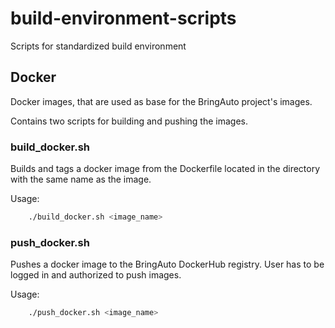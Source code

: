 # build-environment-scripts
Scripts for standardized build environment

## Docker

Docker images, that are used as base for the BringAuto project's images.

Contains two scripts for building and pushing the images.

### build_docker.sh

Builds and tags a docker image from the Dockerfile located in the directory with the same name as the image.

Usage:
```bash
    ./build_docker.sh <image_name>
```

### push_docker.sh

Pushes a docker image to the BringAuto DockerHub registry. User has to be logged in and authorized to push images.

Usage:
```bash
    ./push_docker.sh <image_name>
```